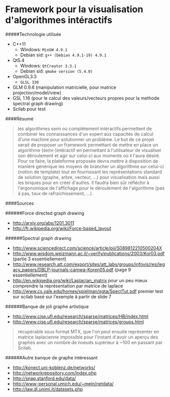 Framework pour la visualisation d'algorithmes intéractifs
=========================================================

#####Technologie utilisée
- C++11
    - Windows: `MinGW 4.9.1`
    - Debian sid: `g++ (Debian 4.9.1-19) 4.9.1`
- Qt5.4
    - Windows: `QtCreator 3.3.1`
    - Debian sid: `qmake version (5.4.0)`
- OpenGL3.3
    - `GLSL 330`
- GLM 0.9.6 (manipulation matricielle, pour matrice projection/model/view)
- GSL 1.16 (pour le calcul des valeurs/vecteurs propres pour la methode spectral graph drawing)
- Scilab pour test

####Résumé

>les algorithmes semi ou complètement intéractifs permettent de combiner les connaissances d'un expert aux capacités de calcul d'une machine pour solutionner un problème. Le but de ce projet serait de proposer un framework permettant de mettre en place un algorithme (semi-)intéractif en permettant à l'utilisateur de visualiser son déroulement et agir sur celui-ci aux moments où il l'aura désiré. Pour ce faire, la plateforme proposée devra mettre à disposition de manière générique les moyens de brancher un algorithme sur celui-ci (notion de template) tout en fournissant les représentations standard de solution (graphe, arbre, vecteur, ...) pour visualisation mais aussi les briques pour en créer d'autres. Il faudra bien sûr réfléchir à l'ergonomique de l'affichage pour le déroulement de l'algorithme (pas à pas, taux de rafraichissement, ...).

####Sources

######Force directed graph drawing
- http://arxiv.org/abs/1201.3011
- http://fr.wikipedia.org/wiki/Force-based_layout

######Spectral graph drawing
- http://www.sciencedirect.com/science/article/pii/S089812210500204X
- http://www.wisdom.weizmann.ac.il/~verify/publications/2003/Kor03.pdf (partie 3 essentiellement)
- http://www.research.att.com/export/sites/att_labs/groups/infovis/res/legacy_papers/DBLP-journals-camwa-Koren05.pdf (page 9 essentiellement)
- http://en.wikipedia.org/wiki/Laplacian_matrix pour un peu mieux comprendre la représentation par matrice de laplace
- http://www.cs.yale.edu/homes/spielman/sgta/SpectTut.pdf premier test sur scilab basé sur l'exemple à partir de slide 7

######Banque de joli graphe artistique

- http://www.cise.ufl.edu/research/sparse/matrices/HB/index.html
- http://www.cise.ufl.edu/research/sparse/matrices/groups.html

>récupérable sous format MTX, que l'on peut ensuite représenter en matrice laplacienne
>impossible pour l'instant d'avoir un aperçu des graphes avec un nombre de noeuds supérieur à ~100 en passant par Scilab.

######Autre banque de graphe intéressant
- http://konect.uni-koblenz.de/networks/
- http://networkrepository.com/index.php
- http://snap.stanford.edu/data/
- http://www-personal.umich.edu/~mejn/netdata/
- http://law.di.unimi.it/datasets.php
